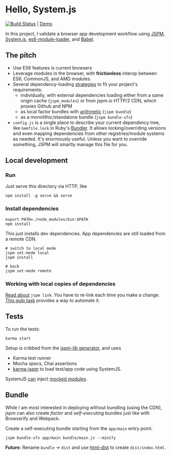 # Hello, System.js

[![Build Status](https://secure.travis-ci.org/edrex/hello-component.png?branch=master)](https://travis-ci.org/edrex/hello-systemjs) | [Demo](https://edrex.github.io/hello-systemjs/)

In this project, I validate a browser app development workflow using [JSPM](http://jspm.io/), [System.js](https://github.com/systemjs/systemjs), [es6-module-loader](https://github.com/ModuleLoader/es6-module-loader), and [Babel](https://babeljs.io/).

## The pitch

- Use ES6 features is current browsers
- Leverage modules in the browser, with **frictionless** interop between ES6, CommonJS, and AMD modules.
- Several dependency-loading [strategies](https://github.com/jspm/jspm-cli/wiki/Production-Workflows) to fit your project's requirements:
  - individually, with external dependencies loading either from a same origin cache (`jspm_modules`) or from jspm.io HTTP/2 CDN, which proxies Github and NPM
  - as local factor bundles with [arithmetic](https://github.com/jspm/jspm-cli/wiki/Production-Workflows#creating-a-bundle-with-arithmetic) (`jspm bundle`)
  - as a monolithic/standalone bundle (`jspm bundle-sfx`)
- `config.js` is a single place to describe your current dependency tree, like `Gemfile.lock` in Ruby's [Bundler](http://bundler.io/). It allows locking/overriding versions and even mapping dependencies from other registries/module systems as needed. It's enormously useful. Unless you want to override something, JSPM will smartly manage this file for you.

## Local development

### Run

Just serve this directory via HTTP, like

```
npm install -g serve && serve
```

### Install dependencies

```shell
export PATH=./node_modules/bin:$PATH
npm install
```

This just installs dev dependencies. App dependencies are still loaded from a remote CDN.

```shell
# switch to local mode
jspm set-mode local
jspm install

# back
jspm set-mode remote
```

### Working with local copies of dependencies

[Read about](https://github.com/jspm/jspm-cli/wiki/Linking) `jspm link`. You have to re-link each time you make a change. [This gulp task](https://github.com/djindjic/generator-jspm-lib/blob/master/app/templates/gulpfile.js) provides a way to automate it.



## Tests

To run the tests: 

```
karma start
```

Setup is cribbed from the [jspm-lib generator](https://github.com/djindjic/generator-jspm-lib), and uses 

 - Karma test runner
 - Mocha specs, Chai assertions
 - [karma-jspm](https://github.com/Workiva/karma-jspm) to load test/app code using SystemJS.

SystemJS [can](https://github.com/systemjs/systemjs/issues/366) inject [mocked modules](https://github.com/edrex/babel-test). 

## Bundle

While I am most interested in deploying without bundling (using the CDN), jspm can also create *factor* and *self-executing* bundles just like with Browserify and Webpack. 

Create a self-executing bundle starting from the `app/main` entry point:

```
jspm bundle-sfx app/main bundle/main.js --minify
```

**Future:** Rename `bundle` &rarr; `dist` and use [html-dist](https://github.com/jackfranklin/html-dist) to create `dist/index.html`.
